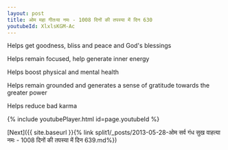 ```yaml
---
layout: post
title: ओम महा गीतःया नमः - 1008 दिनों की तपस्या में दिन 630
youtubeId: XlxlsKGM-Ac
---
```

 
 
Helps get goodness, bliss and peace and God's blessings
 
Helps remain focused, help generate inner energy 
 
Helps boost physical and mental health 
 
Helps remain grounded and generates a sense of gratitude towards the greater power 
 
Helps reduce bad karma
 
 
 
 


{% include youtubePlayer.html id=page.youtubeId %}
 
[Next]({{ site.baseurl }}{% link  split1/_posts/2013-05-28-ओम सर्व गंध सुख वाहत्या नमः - 1008 दिनों की तपस्या में दिन 639.md%})
 
